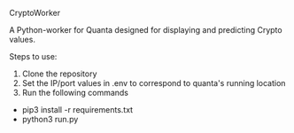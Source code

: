 CryptoWorker

A Python-worker for Quanta designed for displaying and predicting Crypto values.

Steps to use:

1. Clone the repository
2. Set the IP/port values in .env to correspond to quanta's running location
3. Run the following commands
  - pip3 install -r requirements.txt
  - python3 run.py
